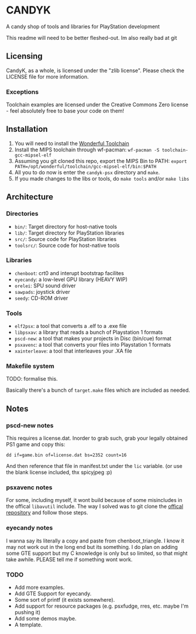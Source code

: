 # CANDYK
A candy shop of tools and libraries for PlayStation development

This readme will need to be better fleshed-out. Im also really bad at git

## Licensing

CandyK, as a whole, is licensed under the "zlib license". Please check the LICENSE file for more information.

### Exceptions

Toolchain examples are licensed under the Creative Commons Zero license - feel absolutely free to base your code on them!

## Installation

1. You will need to install the [Wonderful Toolchain](https://wonderful.asie.pl/docs/getting-started/)
2. Install the MIPS toolchain through wf-pacman: `wf-pacman -S toolchain-gcc-mipsel-elf`
3. Assuming you git cloned this repo, export the MIPS Bin to PATH: `export PATH=/opt/wonderful/toolchain/gcc-mipsel-elf/bin:$PATH`
4. All you to do now is enter the `candyk-psx` directory and `make`.
5. If you made changes to the libs or tools, do `make tools` and/or `make libs`


## Architecture

### Directories

* `bin/`: Target directory for host-native tools
* `lib/`: Target directory for PlayStation libraries
* `src/`: Source code for PlayStation libraries
* `toolsrc/`: Source code for host-native tools

### Libraries

* `chenboot`: crt0 and interupt bootstrap facilites
* `eyecandy`: a low-level GPU library (HEAVY WIP)
* `orelei`: SPU sound driver
* `sawpads`: joystick driver
* `seedy`: CD-ROM driver

### Tools

* `elf2psx`: a tool that converts a .elf to a .exe file
* `libpsxav`: a library that reads a bunch of Playstation 1 formats
* `pscd-new`: a tool that makes your projects in Disc (bin/cue) format
* `psxavenc`: a tool that converts your files into Playstation 1 formats
* `xainterleave`: a tool that interleaves your .XA file

### Makefile system

TODO: formalise this.

Basically there's a bunch of `target.make` files which are included as needed.

## Notes

### pscd-new notes

This requires a license.dat. Inorder to grab such, grab your legally obtained PS1 game and copy this:
```
dd if=game.bin of=license.dat bs=2352 count=16
```
And then reference that file in manifest.txt under the `lic` variable.
(or use the blank license included, thx spicyjpeg :p)

### psxavenc notes

For some, including myself, it wont build because of some misincludes in the offical `libavutil` include.
The way I solved was to git clone the [offical repository](https://github.com/WonderfulToolchain/psxavenc) and follow those steps.

### eyecandy notes

I wanna say its literally a copy and paste from chenboot_triangle. I know it may not work out in the long end but its something.
I do plan on adding some GTE support but my C knowledge is only but so limited, so that might take awhile. PLEASE tell me if something wont work.

### TODO

* Add more examples.
* Add GTE Support for eyecandy.
* Some sort of printf (it exists somewhere).
* Add support for resource packages (e.g. psxfudge, rres, etc. maybe I'm pushing it)
* Add some demos maybe.
* A template.
